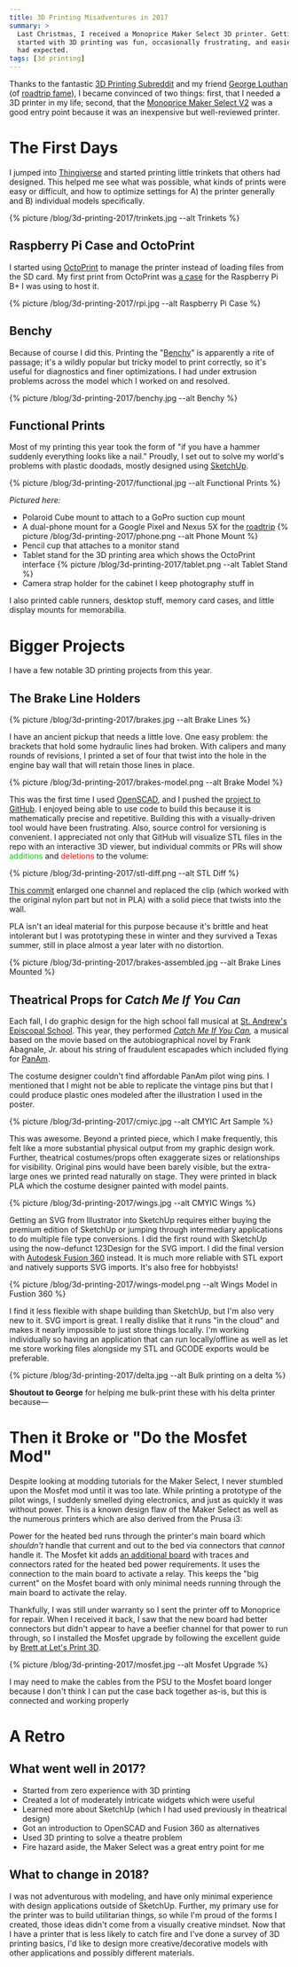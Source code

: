 ```yaml
---
title: 3D Printing Misadventures in 2017
summary: >
  Last Christmas, I received a Monoprice Maker Select 3D printer. Getting
  started with 3D printing was fun, occasionally frustrating, and easier than I
  had expected.
tags: [3d printing]
---
```


Thanks to the fantastic [3D Printing Subreddit][SUBREDDIT] and my friend
[George Louthan][G] (of [roadtrip fame][TQ]), I became convinced of two things:
first, that I needed a 3D printer in my life; second, that the
[Monoprice Maker Select V2][MSV2] was a good entry point because it was an
inexpensive but well-reviewed printer.

# The First Days

I jumped into [Thingiverse][TV] and started printing little trinkets that others
had designed. This helped me see what was possible, what kinds of prints were
easy or difficult, and how to optimize settings for A) the printer generally and
B) individual models specifically.

{% picture /blog/3d-printing-2017/trinkets.jpg --alt Trinkets %}

## Raspberry Pi Case and OctoPrint

I started using [OctoPrint][OP] to manage the printer instead of loading files
from the SD card. My first print from OctoPrint was [a case][RPCASE] for the
Raspberry Pi B+ I was using to host it.

{% picture /blog/3d-printing-2017/rpi.jpg --alt Raspberry Pi Case %}

## Benchy

Because of course I did this. Printing the "[Benchy][B]" is apparently a rite of
passage; it's a wildly popular but tricky model to print correctly, so it's
useful for diagnostics and finer optimizations. I had under extrusion problems
across the model which I worked on and resolved.

{% picture /blog/3d-printing-2017/benchy.jpg --alt Benchy %}

## Functional Prints

Most of my printing this year took the form of "if you have a hammer suddenly
everything looks like a nail." Proudly, I set out to solve my world's problems
with plastic doodads, mostly designed using [SketchUp][SKU].

{% picture /blog/3d-printing-2017/functional.jpg --alt Functional Prints %}

_Pictured here:_

- Polaroid Cube mount to attach to a GoPro suction cup mount
- A dual-phone mount for a Google Pixel and Nexus 5X for the [roadtrip][TQ]
  {% picture /blog/3d-printing-2017/phone.png --alt Phone Mount %}
- Pencil cup that attaches to a monitor stand
- Tablet stand for the 3D printing area which shows the OctoPrint interface
  {% picture /blog/3d-printing-2017/tablet.png --alt Tablet Stand %}
- Camera strap holder for the cabinet I keep photography stuff in

I also printed cable runners, desktop stuff, memory card cases, and little
display mounts for memorabilia.

# Bigger Projects

I have a few notable 3D printing projects from this year.

## The Brake Line Holders

{% picture /blog/3d-printing-2017/brakes.jpg --alt Brake Lines %}

I have an ancient pickup that needs a little love. One easy problem: the
brackets that hold some hydraulic lines had broken. With calipers and many
rounds of revisions, I printed a set of four that twist into the hole in the
engine bay wall that will retain those lines in place.

{% picture /blog/3d-printing-2017/brakes-model.png --alt Brake Model %}

This was the first time I used [OpenSCAD][OSCAD], and I pushed the
[project to GitHub][BLGH]. I enjoyed being able to use code to build this
because it is mathematically precise and repetitive. Building this with a
visually-driven tool would have been frustrating. Also, source control for
versioning is convenient. I appreciated not only that GitHub will visualize
STL files in the repo with an interactive 3D viewer, but individual commits or
PRs will show
<span style="color:#00cc00">additions</span> and
<span style="color:#ff0000">deletions</span> to the volume:

{% picture /blog/3d-printing-2017/stl-diff.png --alt STL Diff %}

[This commit][C] enlarged one channel and replaced the clip (which worked with
the original nylon part but not in PLA) with a solid piece that twists into the
wall.

PLA isn't an ideal material for this purpose because it's brittle and heat
intolerant but I was prototyping these in winter and they survived a Texas
summer, still in place almost a year later with no distortion.

{% picture /blog/3d-printing-2017/brakes-assembled.jpg --alt Brake Lines Mounted %}

## Theatrical Props for _Catch Me If You Can_

Each fall, I do graphic design for the high school fall musical at
[St. Andrew's Episcopal School][SAES]. This year, they performed
_[Catch Me If You Can][CMIYC],_ a musical based on the movie based on the
autobiographical novel by Frank Abagnale, Jr. about his string of fraudulent
escapades which included flying for [PanAm][PAWA].

The costume designer couldn't find affordable PanAm pilot wing pins. I mentioned
that I might not be able to replicate the vintage pins but that I could produce
plastic ones modeled after the illustration I used in the poster.

{% picture /blog/3d-printing-2017/cmiyc.jpg --alt CMYIC Art Sample %}

This was awesome. Beyond a printed piece, which I make frequently, this felt
like a more substantial physical output from my graphic design work. Further,
theatrical costumes/props often exaggerate sizes or relationships for
visibility. Original pins would have been barely visible, but the extra-large
ones we printed read naturally on stage. They were printed in black PLA which the
costume designer painted with model paints.

{% picture /blog/3d-printing-2017/wings.jpg --alt CMYIC Wings %}

Getting an SVG from Illustrator into SketchUp requires either buying the premium
edition of SketchUp or jumping through intermediary applications to do multiple
file type conversions. I did the first round with SketchUp using the now-defunct 123Design for the SVG import. I did the final version with
[Autodesk Fusion 360][A360] instead. It is much more reliable with
STL export and natively supports SVG imports. It's also free for hobbyists!

{% picture /blog/3d-printing-2017/wings-model.png --alt Wings Model in Fustion 360 %}

I find it less flexible with shape building than SketchUp, but I'm also very new
to it. SVG import is great. I really dislike that it runs "in the cloud" and
makes it nearly impossible to just store things locally. I'm working
individually so having an application that can run locally/offline as well as
let me store working files alongside my STL and GCODE exports would be
preferable.

{% picture /blog/3d-printing-2017/delta.jpg --alt Bulk printing on a delta %}


**Shoutout to George** for helping me bulk-print these with his delta printer
because&mdash;

# Then it Broke or "Do the Mosfet Mod"

Despite looking at modding tutorials for the Maker Select, I never stumbled upon
the Mosfet mod until it was too late. While printing a prototype of the pilot
wings, I suddenly smelled dying electronics, and just as quickly it was without
power. This is a known design flaw of the Maker Select as well as the numerous
printers which are also derived from the Prusa i3:

Power for the heated bed runs through the printer's main board which _shouldn't_
handle that current and out to the bed via connectors that _cannot_ handle it.
The Mosfet kit adds [an additional board][MSBOARD] with traces and connectors
rated for the heated bed power requirements. It uses the connection to the main
board to activate a relay. This keeps the "big current" on the Mosfet board with
only minimal needs running through the main board to activate the relay.

Thankfully, I was still under warranty so I sent the printer off to Monoprice
for repair. When I received it back, I saw that the new board had better
connectors but didn't appear to have a beefier channel for that power to run
through, so I installed the Mosfet upgrade by following the excellent guide by
[Brett at Let's Print 3D][MOSFET].

{% picture /blog/3d-printing-2017/mosfet.jpg --alt Mosfet Upgrade %}

I may need to make the cables from the PSU to the Mosfet board longer because
I don't think I can put the case back together as-is, but this is connected
and working properly

# A Retro

## What went well in 2017?

- Started from zero experience with 3D printing
- Created a lot of moderately intricate widgets which were useful
- Learned more about SketchUp (which I had used previously in theatrical design)
- Got an introduction to OpenSCAD and Fusion 360 as alternatives
- Used 3D printing to solve a theatre problem
- Fire hazard aside, the Maker Select was a great entry point for me

## What to change in 2018?

I was not adventurous with modeling, and have only minimal experience with
design applications outside of SketchUp. Further, my primary use for the printer
was to build utilitarian things, so while I'm proud of the forms I created,
those ideas didn't come from a visually creative mindset. Now that I have a
printer that is less likely to catch fire and I've done a survey of 3D printing
basics, I'd like to design more creative/decorative models with other
applications and possibly different materials.

[SUBREDDIT]: https://reddit.com/r/3dprinting
[G]: http://georgerloutha.nthefourth.com/
[TQ]: /blog/2017/building-travelogue/
[MSV2]: https://www.monoprice.com/product?p_id=13860
[TV]: https://www.thingiverse.com/
[B]: https://www.thingiverse.com/thing:763622
[OP]: https://octoprint.org/
[RPCASE]: https://www.thingiverse.com/thing:30572
[SKU]: https://www.sketchup.com/
[OSCAD]: http://www.openscad.org/
[BLGH]: https://github.com/tsmith512/88-D21-brake-line-bracket
[C]: https://github.com/tsmith512/88-D21-brake-line-bracket/commit/00de559abdf60490bf22c284908a4961d7f36e1e
[SAES]: https://www.sasaustin.org/
[CMIYC]: https://en.wikipedia.org/wiki/Catch_Me_If_You_Can
[PAWA]: https://en.wikipedia.org/wiki/Pan_American_World_Airways
[A360]: https://www.autodesk.com/products/fusion-360/overview
[MSBOARD]: https://www.amazon.com/dp/B01HEQVQAK
[MOSFET]: https://letsprint3d.net/2017/01/29/guide-installing-a-mosfet-board-maker-select-v2/
